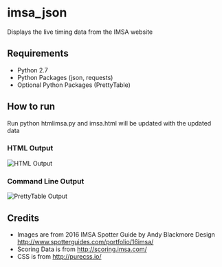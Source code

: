 # imsa_json
Displays the live timing data from the IMSA website

## Requirements
* Python 2.7
* Python Packages (json, requests)
* Optional Python Packages (PrettyTable)

## How to run
Run python htmlimsa.py and imsa.html will be updated with the updated data

### HTML Output
![HTML Output](https://raw.github.com/joshuapyle/imsa_json/master/git_images/imsa_html.png)

### Command Line Output
![PrettyTable Output](https://raw.github.com/joshuapyle/imsa_json/master/git_images/prettytable.png)

## Credits
* Images are from 2016 IMSA Spotter Guide by Andy Blackmore Design http://www.spotterguides.com/portfolio/16imsa/
* Scoring Data is from http://scoring.imsa.com/
* CSS is from http://purecss.io/
